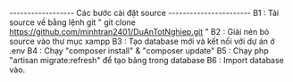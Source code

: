 ------------------ Các bước cài đặt source -----------------------
B1 : Tải source về bằng lệnh git " git clone https://github.com/minhtran2401/DuAnTotNghiep.git "
B2 : Giải nén bỏ source vào thư mục xampp
B3 : Tạo database mới và kết nối với dự án ở .env
B4 : Chạy "composer install" & "composer update"
B5 : Chạy php "artisan migrate:refresh" để tạo bảng trong database
B6 : Import database vào.